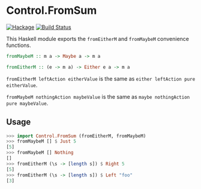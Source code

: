 
Control.FromSum
===============

[![Hackage](https://img.shields.io/hackage/v/from-sum.svg)](https://hackage.haskell.org/package/from-sum) [![Build Status](https://secure.travis-ci.org/cdepillabout/from-sum.svg)](http://travis-ci.org/cdepillabout/from-sum)

This Haskell module exports the `fromEitherM` and `fromMaybeM` convenience
functions.

```haskell
fromMaybeM :: m a -> Maybe a -> m a

fromEitherM :: (e -> m a) -> Either e a -> m a
```

`fromEitherM leftAction eitherValue` is the same as `either leftAction pure
eitherValue`.

`fromMaybeM nothingAction maybeValue` is the same as `maybe nothingAction pure
maybeValue`.

## Usage

```haskell
>>> import Control.FromSum (fromEitherM, fromMaybeM)
>>> fromMaybeM [] $ Just 5
[5]
>>> fromMaybeM [] Nothing
[]
>>> fromEitherM (\s -> [length s]) $ Right 5
[5]
>>> fromEitherM (\s -> [length s]) $ Left "foo"
[3]
```
